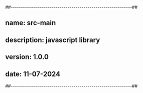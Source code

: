 ##------------------------------------------------------------##
## name:        src-main
## description: javascript library
## version:     1.0.0
## date:        11-07-2024
##------------------------------------------------------------##